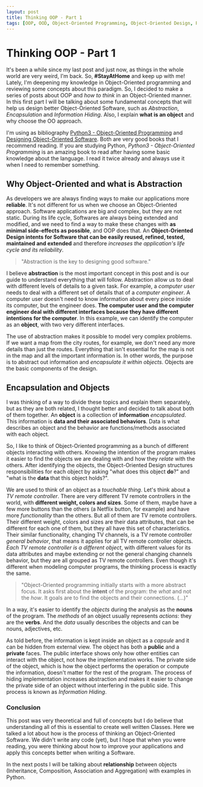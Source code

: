 ```yaml
---
layout: post
title: Thinking OOP - Part 1
tags: [OOP, OOD, Object-Oriented Programming, Object-Oriented Design, Python]
---
```




# Thinking OOP - Part 1

  

It's been a while since my last post and just now, as things in the whole world are very weird, I'm back. So, **#StayAtHome** and keep up with me! Lately, I'm deepening my knowledge in Object-Oriented programming and reviewing some concepts about this paradigm. So, I decided to make a series of posts about OOP and *how to think* in an Object-Oriented manner. In this first part I will be talking about some fundamental concepts that will help us design better Object-Oriented Software, such as *Abstraction*, *Encapsulation* and *Information Hiding*. Also, I explain **what is an object** and why choose the OO approach.

I'm using as bibliography [Python3 - Object-Oriented Programming](https://www.amazon.com/Python-3-Object-Oriented-Programming/dp/1849511268) and [Designing Object-Oriented Software](https://www.amazon.com.br/Designing-Object-Oriented-Software-Rebecca-Wirfs-Brock/dp/0136298257).  Both are very good books that I recommend reading. If you are studying Python, *Python3 - Object-Oriented Programming* is an amazing book to read after having some basic knowledge about the language. I read it twice already and always use it when I need to remember something.    



## Why Object-Oriented and what is Abstraction

  

As developers we are always finding ways to make our applications more **reliable**. It's not different for us when we choose an Object-Oriented approach. Software applications are big and complex, but they are not static. During its life cycle, Softwares are always being extended and modified, and we need to find a way to make these changes with **as minimal side-effects as possible**, and OOP does that. An **Object-Oriented Design intents for Software that can be easily reused, refined, tested, maintained and extended** and therefore *increases the application's life cycle and its reliability*.  

> "Abstraction is the key to designing good software."  

I believe **abstraction** is the most important concept in this post and is our guide to understand everything that will follow. Abstraction allow us to deal with different levels of details to a given task. For example, a *computer user* needs to deal with a different set of details that of a *computer engineer*. A computer user doesn't need to know information about every piece inside its computer, but the engineer does. **The computer user and the computer engineer deal with different interfaces because they have different intentions for the computer**. In this example, we can identify the computer as an **object**, with two very different interfaces.   

The use of abstraction makes it possible to model very complex problems. If we want a map from the city routes, for example, we don't need any more details than just the routes. Everything that isn't essential for the map is not in the map and all the important information is. In other words, the purpose is to abstract out information and *encapsulate it within objects*. Objects are the basic components of the design.  



## Encapsulation and Objects



I was thinking of a way to divide these topics and explain them separately, but as they are both related, I thought better and decided to talk about both of them together. An **object** is a collection of **information** *encapsulated*. This information is **data and their associated behaviors**. Data is what describes an object and the behavior are functions/methods associated with each object.  

So, I like to think of Object-Oriented programming as a bunch of different objects interacting with others. Knowing the intention of the program makes it easier to find the objects we are dealing with and how they *relate* with the others. After identifying the objects, the Object-Oriented Design structures responsibilities for each object by asking "what does this object **do**?" and "what is the **data** that this object holds?".  

We are used to think of an object as a *touchable thing*. Let's think about a *TV remote controller*. There are very different TV remote controllers in the world, with **different weight, colors and sizes**. Some of them, maybe have a few more buttons than the others (a Netflix button, for example) and have more *functionality* than the others. But all of them are TV remote controllers. Their different weight, colors and sizes are their data attributes, that can be different for each one of them, but they all have this set of characteristics. Their similar functionality, changing TV channels, is a TV remote controller *general behavior*, that means it applies for all TV remote controller objects. *Each TV remote controller is a different object*, with different values for its data attributes and maybe extending or not the general changing channels behavior, but they are all grouped as TV remote controllers. Even though it's different when modeling computer programs, the thinking process is exactly the same.

> "Object-Oriented programming initially starts with a more abstract focus. It asks first about the **intent** of the program: the *what* and not the *how*. It goals are to find  the objects and their connections. (...)"

In a way, it's easier to identify the *objects* during the analysis as the **nouns** of the program. The *methods* of an object usually represents *actions*: they are the **verbs**. And the *data* usually describes the objects and can be nouns, adjectives, etc.  

As told before, the information is kept inside an object as a *capsule* and it can be hidden from external view. The object has both a **public** and a **private** faces. The public interface shows only how other entities can interact with the object, not how the implementation works. The private side of the object, which is how the object performs the operation or compute the information, doesn't matter for the rest of the program. The process of hiding implementation increases abstraction and makes it easier to change the private side of an object without interfering in the public side. This process is known as *Information Hiding*.



### Conclusion 

  

This post was very theoretical and full of concepts but I do believe that understanding all of this is essential to create well written Classes. Here we talked a lot about how is the process of thinking an Object-Oriented Software. We didn't write any code (yet), but I hope that when you were reading, you were thinking about how to improve your applications and apply this concepts better when writing a Software.  

In the next posts I will be talking about **relationship** between objects (Inheritance, Composition, Association and Aggregation) with examples in Python.
